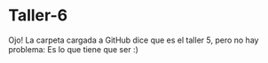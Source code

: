 # Taller-6
Ojo! La carpeta cargada a GitHub dice que es el taller 5, pero no hay problema: Es lo que tiene que ser :)
